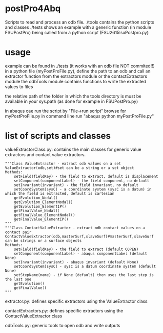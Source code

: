 # postPro4Abq
Scripts to read and process an odb file.
./tools contains the python scripts and classes
./tests shows an example with a generic function (in module FSUPostPro) being called from a python script (FSU2615IsoPostpro.py)

usage
=====
example can be found in ./tests (it works with an odb file NOT commited!!)
in a python file (myPostProFile.py), define the path to an odb and call an extractor function from the extractors module or the contactExtractors module
the odbTools module contains functions to write the extracted values to files

the relative path of the folder in which the tools directory is must be available in your sys.path (as done for example in FSUPostPro.py)

in abaqus cae run the script by "File->run script" browse for myPostProFile.py
in command line run "abaqus python myPostProFile.py"

list of scripts and classes
===========================

valueExtractorClass.py: contains the main classes for generic value extractors and contact value extractors.
    
    """Class ValueExtractor - extract odb values on a set
    ValueExtractor(odb,set)#set can be a string or a set object
    Methods:
        setField(fieldKey) - the field to extract, default is displacement
        setComponent(componentLabel) - the field component, no default
        setInvariant(invariant) - the field invariant, no default
        setCoordSystem(sysC) - a coordinate system (sysC is a datum) in which the field is extracted, default is cartesian
        getEvolution_Nodal()
        getEvolution_ElementNodal()
        getEvolution_ElementIP()
        getFinalValue_Nodal()
        getFinalValue_ElementNodal()
        getFinalValue_ElementIP()
    """
    """Class ContactValueExtractor - extract odb contact values on a contact pair
    ContactValueExtractor(odb,masterSurf,slaveSurf)#masterSurf,slaveSurf can be strings or a surface objects
    Methods:
        setField(fieldKey) - the field to extract (default COPEN)
        setComponent(componentLabel) - abaqus componentLabel (default None)
        setInvariant(invariant) - abaqus invariant (default None)
        setCoordSystem(sysC) - sysC is a datum coordinate system (default None)
        setStepName(name) - if None (default) then uses the last step is the last one
        getEvolution()
        getFinalValue()
    """

extractor.py: defines specific extractors using the ValueExtractor class

contactExtractors.py: defines specific extractors using the ContactValueExtractor class

odbTools.py: generic tools to open odb and write outputs

